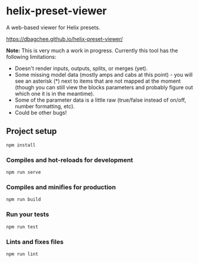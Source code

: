 # helix-preset-viewer
A web-based viewer for Helix presets.

https://dbagchee.github.io/helix-preset-viewer/

**Note:** This is very much a work in progress. Currently this tool has the following limitations:
* Doesn't render inputs, outputs, splits, or merges (yet).
* Some missing model data (mostly amps and cabs at this point) - you will see an asterisk (*) next to items that are not mapped at the moment (though you can still view the blocks parameters and probably figure out which one it is in the meantime).
* Some of the parameter data is a little raw (true/false instead of on/off, number formatting, etc).
* Could be other bugs!

## Project setup
```
npm install
```

### Compiles and hot-reloads for development
```
npm run serve
```

### Compiles and minifies for production
```
npm run build
```

### Run your tests
```
npm run test
```

### Lints and fixes files
```
npm run lint
```
